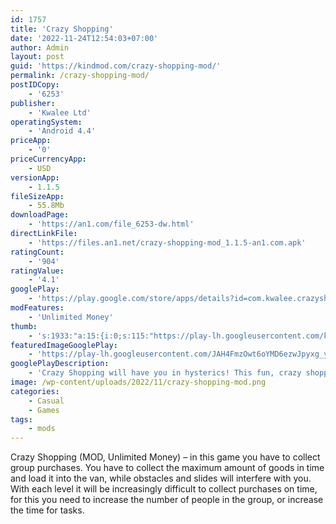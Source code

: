 ```yaml
---
id: 1757
title: 'Crazy Shopping'
date: '2022-11-24T12:54:03+07:00'
author: Admin
layout: post
guid: 'https://kindmod.com/crazy-shopping-mod/'
permalink: /crazy-shopping-mod/
postIDCopy:
    - '6253'
publisher:
    - 'Kwalee Ltd'
operatingSystem:
    - 'Android 4.4'
priceApp:
    - '0'
priceCurrencyApp:
    - USD
versionApp:
    - 1.1.5
fileSizeApp:
    - 55.8Mb
downloadPage:
    - 'https://an1.com/file_6253-dw.html'
directLinkFile:
    - 'https://files.an1.net/crazy-shopping-mod_1.1.5-an1.com.apk'
ratingCount:
    - '904'
ratingValue:
    - '4.1'
googlePlay:
    - 'https://play.google.com/store/apps/details?id=com.kwalee.crazyshopping'
modFeatures:
    - 'Unlimited Money'
thumb:
    - 's:1933:"a:15:{i:0;s:115:"https://play-lh.googleusercontent.com/k3uAfU__vx2aWUHxw_hM25f8fvxZMWTQ8MiHx3nswV_7nVU8uRaLscXIBq0QnUh1ApU=w526-h296";i:1;s:114:"https://play-lh.googleusercontent.com/We3guulxZHM0jzOXaB8IseE8rYeJCsZRYn3rbPhgUVopUlGkGxBD3oCHV8nIfibz4w=w526-h296";i:2;s:115:"https://play-lh.googleusercontent.com/3bTFVYJx3lJ_ojYSh7fZQXlLQDriHQcJwca0lZmePNOHKtTxsAldNoRNZbYzlBaBSs8=w526-h296";i:3;s:115:"https://play-lh.googleusercontent.com/uZyo_bSpqC6pKT2Vm0mUrm1P0Q4Gxumry3sX3AdOVidru267EmHdz9JoqP-4McAv-_Y=w526-h296";i:4;s:114:"https://play-lh.googleusercontent.com/ii9crDpqgBbdkUKaDKqEeyjhF3-FsS-xRfdNGtuqrJsHzZ89vgtBU207dAvRUvcASg=w526-h296";i:5;s:115:"https://play-lh.googleusercontent.com/wI6teGUlVESJ3_VyofZZHqkp__JfG1p9McKs8qGsJ5ApknYASt442XQicZ_BeLvYV7k=w526-h296";i:6;s:115:"https://play-lh.googleusercontent.com/tqLnXIVlmCVCeK4ZAsVPgCRZuOTJNJP7zXxP_j9s06RmjSVf-XDWTALLU-loQ4Mcrlo=w526-h296";i:7;s:116:"https://play-lh.googleusercontent.com/eraqKy4f_1y6kY6ohCcVItly6HZfwM4Qu1cGrQD_8fV3C0O19GGc-hKZO4JPKu08GfW-=w526-h296";i:8;s:115:"https://play-lh.googleusercontent.com/ik5z4q0U5tFxicpSMmPPfecmewVHQEdDYRuAtHJygdHeSHYUN9YE4hVO-fo1m1wEeJ8=w526-h296";i:9;s:115:"https://play-lh.googleusercontent.com/SoGZIlMdjU_AdNVMgMrOaZvCvXnZugSI-GJGr01f1r34d_NvDzkWQiHfWI7__dCRo5Q=w526-h296";i:10;s:115:"https://play-lh.googleusercontent.com/ADRhJ3HimS0R9GMsHsRRrPeC79e9gkfuOaAD_-basGLQ_J5s29hcgIDTG4Ublv0ppgs=w526-h296";i:11;s:116:"https://play-lh.googleusercontent.com/M29VGYo66FulB2_rjMoXi9MvFdLLOTpUfe2QG8NFLvScamzx0OU5SfDJFGzfQgcSKJbF=w526-h296";i:12;s:116:"https://play-lh.googleusercontent.com/4wmJJJT5VEYQUqappGltHBcLwH760Y6xX-H29htEQLwE9q6Eat3aOvBh4Xtqvz_F5pp9=w526-h296";i:13;s:115:"https://play-lh.googleusercontent.com/PKJBDX6ER5SqcRlcNGUj48ANcveQ-mNLpi4J4Sdrjp1eYbt47fJ2XZNFn3ckFBGHB-A=w526-h296";i:14;s:115:"https://play-lh.googleusercontent.com/kH6PZxcoEBaM1X7_af7xd2J7KyiJ3dxyyHP3Zhp8davRNOYNpLFphz04mVVVPGJ5p28=w526-h296";}";'
featuredImageGooglePlay:
    - 'https://play-lh.googleusercontent.com/JAH4FmzOwt6oYMD6ezwJpyxg_y6VBsQdtjpc38xPejJBL_E1iOY374DLwZiqi2mnc8s'
googlePlayDescription:
    - 'Crazy Shopping will have you in hysterics! This fun, crazy shopping game uses ragdoll physics to create as much chaos while you shop!Upgrade your shopping squad and time to collect as much stuff as you can carry, the better the item the more money you get.Can you buy everything?.'
image: /wp-content/uploads/2022/11/crazy-shopping-mod.png
categories:
    - Casual
    - Games
tags:
    - mods
---
```


Crazy Shopping (MOD, Unlimited Money) – in this game you have to collect group purchases. You have to collect the maximum amount of goods in time and load it into the van, while obstacles and slides will interfere with you. With each level it will be increasingly difficult to collect purchases on time, for this you need to increase the number of people in the group, or increase the time for tasks.